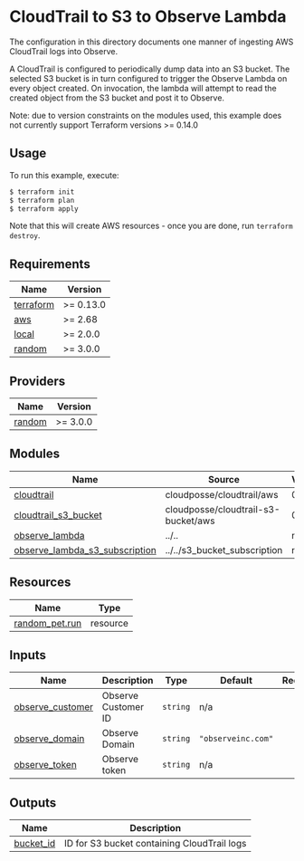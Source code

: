 # CloudTrail to S3 to Observe Lambda

The configuration in this directory documents one manner of ingesting
AWS CloudTrail logs into Observe.

A CloudTrail is configured to periodically dump data into an S3 bucket. The
selected S3 bucket is in turn configured to trigger the Observe Lambda on every
object created. On invocation, the lambda will attempt to read the created
object from the S3 bucket and post it to Observe.

Note: due to version constraints on the modules used, this example does not
currently support Terraform versions >= 0.14.0

## Usage

To run this example, execute:

```bash
$ terraform init
$ terraform plan
$ terraform apply
```

Note that this will create AWS resources - once you are done, run `terraform destroy`.

<!-- BEGINNING OF PRE-COMMIT-TERRAFORM DOCS HOOK -->
## Requirements

| Name | Version |
|------|---------|
| <a name="requirement_terraform"></a> [terraform](#requirement\_terraform) | >= 0.13.0 |
| <a name="requirement_aws"></a> [aws](#requirement\_aws) | >= 2.68 |
| <a name="requirement_local"></a> [local](#requirement\_local) | >= 2.0.0 |
| <a name="requirement_random"></a> [random](#requirement\_random) | >= 3.0.0 |

## Providers

| Name | Version |
|------|---------|
| <a name="provider_random"></a> [random](#provider\_random) | >= 3.0.0 |

## Modules

| Name | Source | Version |
|------|--------|---------|
| <a name="module_cloudtrail"></a> [cloudtrail](#module\_cloudtrail) | cloudposse/cloudtrail/aws | 0.15.0 |
| <a name="module_cloudtrail_s3_bucket"></a> [cloudtrail\_s3\_bucket](#module\_cloudtrail\_s3\_bucket) | cloudposse/cloudtrail-s3-bucket/aws | 0.15.0 |
| <a name="module_observe_lambda"></a> [observe\_lambda](#module\_observe\_lambda) | ../.. | n/a |
| <a name="module_observe_lambda_s3_subscription"></a> [observe\_lambda\_s3\_subscription](#module\_observe\_lambda\_s3\_subscription) | ../../s3_bucket_subscription | n/a |

## Resources

| Name | Type |
|------|------|
| [random_pet.run](https://registry.terraform.io/providers/hashicorp/random/latest/docs/resources/pet) | resource |

## Inputs

| Name | Description | Type | Default | Required |
|------|-------------|------|---------|:--------:|
| <a name="input_observe_customer"></a> [observe\_customer](#input\_observe\_customer) | Observe Customer ID | `string` | n/a | yes |
| <a name="input_observe_domain"></a> [observe\_domain](#input\_observe\_domain) | Observe Domain | `string` | `"observeinc.com"` | no |
| <a name="input_observe_token"></a> [observe\_token](#input\_observe\_token) | Observe token | `string` | n/a | yes |

## Outputs

| Name | Description |
|------|-------------|
| <a name="output_bucket_id"></a> [bucket\_id](#output\_bucket\_id) | ID for S3 bucket containing CloudTrail logs |
<!-- END OF PRE-COMMIT-TERRAFORM DOCS HOOK -->
